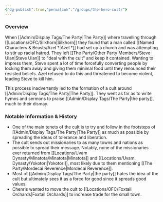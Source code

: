 ```yaml
---
{"dg-publish":true,"permalink":"/groups/the-hero-cult/"}
---
```


### Overview
When [[Admin/Display Tags/The Party\|The Party]] where travelling through [[Locations/OFC/Silkhorn\|Silkhorn]] they found that a man called [[Named Characters & Beasts/Azel †\|Azel †]] had set up a church and was attempting to stir up racial hatred. They left [[The Party/Other Party Members/Steve Ulan\|Steve Ulan]] to "deal with the cult" and keep it contained. Wanting to impress them, Steve spent a lot of time forcefully converting people by locking them away and giving them minimal food until they renounced their resisted beliefs. Azel refused to do this and threatened to become violent, leading Steve to kill him. 

This process inadvertently led to the formation of a cult around [[Admin/Display Tags/The Party\|The Party]]. They went as far as to write hymns and sermons to praise [[Admin/Display Tags/The Party\|the party]], much to their dismay. 

### Notable Information & History 
- One of the main tenets of the cult is to try and follow in the footsteps of [[Admin/Display Tags/The Party\|The Party]] as much as possible by spreading the ideas of tolerance and liberation. 
- The cult sends out missionaries to as many towns and nations as possible to spread their message. Notably, none of the missionaries ever returned from [[Locations/Uvam Dynasty/Minatota/Minatota\|Minatota]] and [[Locations/Uvam Dynasty/Yokotori\|Yokotori]], most likely due to them mentioning [[The Party/Mordecai Reverence\|Mordecai Reverence]].
- Most of [[Admin/Display Tags/The Party\|the party]] hates the idea of the cult but ultimately sees it as a force for good since it spreads good values.
- Chenris wanted to move the cult to [[Locations/OFC/Foxtail Orchards\|Foxtail Orchards]] to increase trade for the small town.